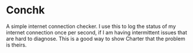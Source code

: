 # Conchk

A simple internet connection checker. I use this to log the status of my
internet connection once per second, if I am having intermittent issues that
are hard to diagnose. This is a good way to show Charter that the problem
is theirs.
